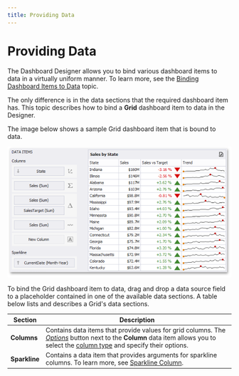 ```yaml
---
title: Providing Data
---
```

# Providing Data
The Dashboard Designer allows you to bind various dashboard items to data in a virtually uniform manner. To learn more, see the [Binding Dashboard Items to Data](../../binding-dashboard-items-to-data.md) topic.

The only difference is in the data sections that the required dashboard item has. This topic describes how to bind a **Grid** dashboard item to data in the Designer.

The image below shows a sample Grid dashboard item that is bound to data.

![GridProvidingData_Main](../../../../images/img117700.png)

To bind the Grid dashboard item to data, drag and drop a data source field to a placeholder contained in one of the available data sections. A table below lists and describes a Grid's data sections.

| Section | Description |
|---|---|
| **Columns** | Contains data items that provide values for grid columns. The _[Options](../../ui-elements/data-items-pane.md)_ button next to the **Column** data item allows you to select the [column type](columns/column-type-overview.md) and specify their options. |
| **Sparkline** | Contains a data item that provides arguments for sparkline columns. To learn more, see [Sparkline Column](columns/sparkline-column.md). |